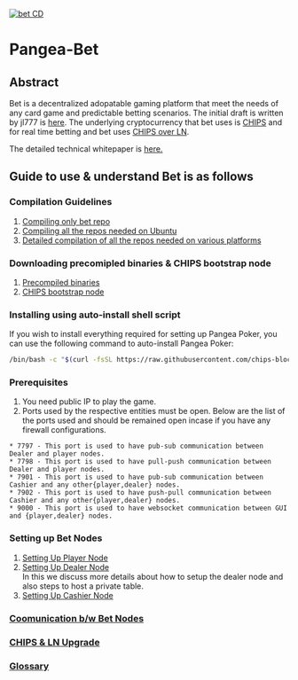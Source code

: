 [![bet CD](https://github.com/chips-blockchain/bet/actions/workflows/bet-cd.yml/badge.svg?branch=master)](https://github.com/chips-blockchain/bet/actions/workflows/bet-cd.yml)
# Pangea-Bet

## Abstract
Bet is a decentralized adopatable gaming platform that meet the needs of any card game and predictable betting scenarios. The initial draft is written by jl777 is [here](./docs/BET_Initial_Draft.md). The underlying cryptocurrency that bet uses is [CHIPS](https://github.com/chips-blockchain/chips) and for real time betting and bet uses [CHIPS over LN](https://github.com/chips-blockchain/lightning). 

The detailed technical whitepaper is [here.](https://cdn.discordapp.com/attachments/455737840668770315/456036359870611457/Unsolicited_PANGEA_WP.pdf)

## Guide to use & understand Bet is as follows

### Compilation Guidelines
1. [Compiling only bet repo](./docs/protocol/ubuntu_compile.md#building-bet)
2. [Compiling all the repos needed on Ubuntu](./docs/protocol/ubuntu_compile.md)
3. [Detailed compilation of all the repos needed on various platforms](./docs/protocol/compile.md)

### Downloading precomipled binaries & CHIPS bootstrap node
1. [Precompiled binaries](./docs/protocol/release.md#downloading-precombiled-binaries-for-linux)
2. [CHIPS bootstrap node](./docs/protocol/release.md#downloading-chips-bootstrap-node)

### Installing using auto-install shell script

If you wish to install everything required for setting up Pangea Poker, you can use the following command to auto-install Pangea Poker:

```bash
/bin/bash -c "$(curl -fsSL https://raw.githubusercontent.com/chips-blockchain/bet/master/tools/install-pangea.sh)"
```

### Prerequisites
1. You need public IP to play the game.
2. Ports used by the respective entities must be open. Below are the list of the ports used and should be remained open incase if you have any firewall configurations.
```
* 7797 - This port is used to have pub-sub communication between Dealer and player nodes.
* 7798 - This port is used to have pull-push communication between Dealer and player nodes.
* 7901 - This port is used to have pub-sub communication between Cashier and any other{player,dealer} nodes.
* 7902 - This port is used to have push-pull communication between Cashier and any other{player,dealer} nodes.
* 9000 - This port is used to have websocket communication between GUI and {player,dealer} nodes.
```

### Setting up Bet Nodes
1. [Setting Up Player Node](./docs/protocol/player_setup.md)
2. [Setting Up Dealer Node](./docs/protocol/dealer_setup.md)
   <br/>In this we discuss more details about how to setup the dealer node and also steps to host a private table. 
3. [Setting Up Cashier Node](./docs/protocol/cashier_setup.md)


### [Coomunication b/w Bet Nodes](./docs/protocol/node_communication.md) 

### [CHIPS & LN Upgrade](./docs/protocol/upgrade.md)

### [Glossary](./docs/protocol/glossary.md) 


